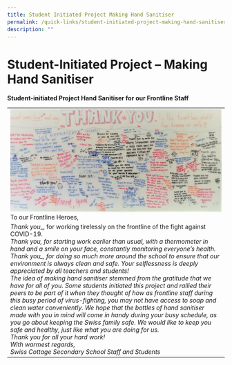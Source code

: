 ```yaml
---
title: Student Initiated Project Making Hand Sanitiser
permalink: /quick-links/student-initiated-project-making-hand-sanitiser/
description: ""
---
```

# Student-Initiated Project – Making Hand Sanitiser

**Student-initiated Project Hand Sanitiser for our Frontline Staff**

|   |
|---|
|![](/images/Student%20Initiated%20Project/Gratitude-whiteboard_V2.jpeg)  <br>To our Frontline Heroes,<br>
_Thank you__, for working tirelessly on the frontline of the fight against COVID-19._<br>_Thank you, for starting work earlier than usual, with a thermometer in hand and a smile on your face, constantly monitoring everyone’s health._<br>_Thank you__, for doing so much more around the school to ensure that our environment is always clean and safe. Your selflessness is deeply appreciated by all teachers and students!_<br>_The idea of making hand sanitiser stemmed from the gratitude that we have for all of you. Some students initiated this project and rallied their peers to be part of it when they thought of how as frontline staff during this busy period of virus-fighting, you may not have access to soap and clean water conveniently. We hope that the bottles of hand sanitiser made with you in mind will come in handy during your busy schedule, as you go about keeping the Swiss family safe. We would like to keep you safe and healthy, just like what you are doing for us._<br>_Thank you for all your hard work!_ <br>_With warmest regards,_<br>_Swiss Cottage Secondary School Staff and Students_ |